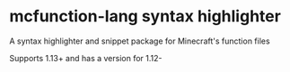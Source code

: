 # mcfunction-lang syntax highlighter

A syntax highlighter and snippet package for Minecraft's function files

Supports 1.13+ and has a version for 1.12-
